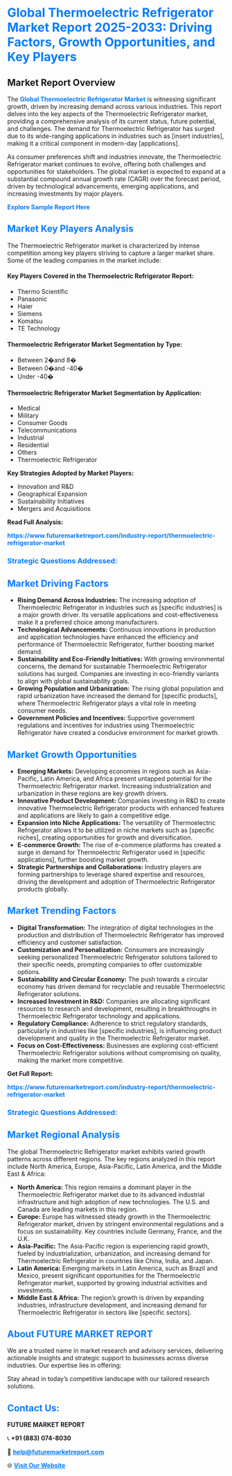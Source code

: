 <h1 style="color: #007BFF;">Global Thermoelectric Refrigerator Market Report 2025-2033: Driving Factors, Growth Opportunities, and Key Players</h1>

<section id="overview">
<h2>Market Report Overview</h2>
<p>The <a href="https://www.futuremarketreport.com/industry-report/thermoelectric-refrigerator-market" style="color: #007BFF; text-decoration: none;"><strong>Global Thermoelectric Refrigerator Market</strong></a> is witnessing significant growth, driven by increasing demand across various industries. This report delves into the key aspects of the Thermoelectric Refrigerator market, providing a comprehensive analysis of its current status, future potential, and challenges. The demand for Thermoelectric Refrigerator has surged due to its wide-ranging applications in industries such as [insert industries], making it a critical component in modern-day [applications].</p>
<p>As consumer preferences shift and industries innovate, the Thermoelectric Refrigerator market continues to evolve, offering both challenges and opportunities for stakeholders. The global market is expected to expand at a substantial compound annual growth rate (CAGR) over the forecast period, driven by technological advancements, emerging applications, and increasing investments by major players.</p>
</section>

<section id="overview">
<p><a href="https://www.futuremarketreport.com/request-sample/reportId=128492" style="color: #007BFF; text-decoration: none;"><strong>Explore Sample Report Here</strong></a></p>
</section>

<section id="key-players">
<h2 style="color: #007BFF;">Market Key Players Analysis</h2>
<p>The Thermoelectric Refrigerator market is characterized by intense competition among key players striving to capture a larger market share. Some of the leading companies in the market include:</p>
<h4>Key Players Covered in the Thermoelectric Refrigerator Report:</h4>
<ul><li>Thermo Scientific</li><li>Panasonic</li><li>Haier</li><li>Siemens</li><li>Komatsu</li><li>TE Technology</li></ul>
<h4>Thermoelectric Refrigerator Market Segmentation by Type:</h4>
<ul><li>Between 2�and 8�</li><li>Between 0�and -40�</li><li>Under -40�</li></ul>

<h4>Thermoelectric Refrigerator Market Segmentation by Application:</h4>
<ul><li>Medical</li><li>Military</li><li>Consumer Goods</li><li>Telecommunications</li><li>Industrial</li><li>Residential</li><li>Others</li><li>Thermoelectric Refrigerator</li></ul>
<p><strong>Key Strategies Adopted by Market Players:</strong></p>
<ul>
<li>Innovation and R&D</li>
<li>Geographical Expansion</li>
<li>Sustainability Initiatives</li>
<li>Mergers and Acquisitions</li>
</ul>
</section>

<section>
<p><strong>Read Full Analysis: </strong></p><a href="https://www.futuremarketreport.com/industry-report/thermoelectric-refrigerator-market" style="color: #007BFF; text-decoration: none;"><strong>https://www.futuremarketreport.com/industry-report/thermoelectric-refrigerator-market</strong></a>
<h3 style="color: #007BFF;">Strategic Questions Addressed:</h3>
</section>

<section id="driving-factors">
<h2 style="color: #007BFF;">Market Driving Factors</h2>
<ul>
<li><strong>Rising Demand Across Industries:</strong> The increasing adoption of Thermoelectric Refrigerator in industries such as [specific industries] is a major growth driver. Its versatile applications and cost-effectiveness make it a preferred choice among manufacturers.</li>
<li><strong>Technological Advancements:</strong> Continuous innovations in production and application technologies have enhanced the efficiency and performance of Thermoelectric Refrigerator, further boosting market demand.</li>
<li><strong>Sustainability and Eco-Friendly Initiatives:</strong> With growing environmental concerns, the demand for sustainable Thermoelectric Refrigerator solutions has surged. Companies are investing in eco-friendly variants to align with global sustainability goals.</li>
<li><strong>Growing Population and Urbanization:</strong> The rising global population and rapid urbanization have increased the demand for [specific products], where Thermoelectric Refrigerator plays a vital role in meeting consumer needs.</li>
<li><strong>Government Policies and Incentives:</strong> Supportive government regulations and incentives for industries using Thermoelectric Refrigerator have created a conducive environment for market growth.</li>
</ul>
</section>

<section id="growth-opportunities">
<h2 style="color: #007BFF;">Market Growth Opportunities</h2>
<ul>
<li><strong>Emerging Markets:</strong> Developing economies in regions such as Asia-Pacific, Latin America, and Africa present untapped potential for the Thermoelectric Refrigerator market. Increasing industrialization and urbanization in these regions are key growth drivers.</li>
<li><strong>Innovative Product Development:</strong> Companies investing in R&D to create innovative Thermoelectric Refrigerator products with enhanced features and applications are likely to gain a competitive edge.</li>
<li><strong>Expansion into Niche Applications:</strong> The versatility of Thermoelectric Refrigerator allows it to be utilized in niche markets such as [specific niches], creating opportunities for growth and diversification.</li>
<li><strong>E-commerce Growth:</strong> The rise of e-commerce platforms has created a surge in demand for Thermoelectric Refrigerator used in [specific applications], further boosting market growth.</li>
<li><strong>Strategic Partnerships and Collaborations:</strong> Industry players are forming partnerships to leverage shared expertise and resources, driving the development and adoption of Thermoelectric Refrigerator products globally.</li>
</ul>
</section>

<section id="trending-factors">
<h2 style="color: #007BFF;">Market Trending Factors</h2>
<ul>
<li><strong>Digital Transformation:</strong> The integration of digital technologies in the production and distribution of Thermoelectric Refrigerator has improved efficiency and customer satisfaction.</li>
<li><strong>Customization and Personalization:</strong> Consumers are increasingly seeking personalized Thermoelectric Refrigerator solutions tailored to their specific needs, prompting companies to offer customizable options.</li>
<li><strong>Sustainability and Circular Economy:</strong> The push towards a circular economy has driven demand for recyclable and reusable Thermoelectric Refrigerator solutions.</li>
<li><strong>Increased Investment in R&D:</strong> Companies are allocating significant resources to research and development, resulting in breakthroughs in Thermoelectric Refrigerator technology and applications.</li>
<li><strong>Regulatory Compliance:</strong> Adherence to strict regulatory standards, particularly in industries like [specific industries], is influencing product development and quality in the Thermoelectric Refrigerator market.</li>
<li><strong>Focus on Cost-Effectiveness:</strong> Businesses are exploring cost-efficient Thermoelectric Refrigerator solutions without compromising on quality, making the market more competitive.</li>
</ul>
</section>

<section>
<p><strong>Get Full Report: </strong></p><a href="https://www.futuremarketreport.com/industry-report/thermoelectric-refrigerator-market" style="color: #007BFF; text-decoration: none;"><strong>https://www.futuremarketreport.com/industry-report/thermoelectric-refrigerator-market</strong></a>
<h3 style="color: #007BFF;">Strategic Questions Addressed:</h3>
</section>


<section id="regional-analysis">
<h2 style="color: #007BFF;">Market Regional Analysis</h2>
<p>The global Thermoelectric Refrigerator market exhibits varied growth patterns across different regions. The key regions analyzed in this report include North America, Europe, Asia-Pacific, Latin America, and the Middle East & Africa:</p>
<ul>
<li><strong>North America:</strong> This region remains a dominant player in the Thermoelectric Refrigerator market due to its advanced industrial infrastructure and high adoption of new technologies. The U.S. and Canada are leading markets in this region.</li>
<li><strong>Europe:</strong> Europe has witnessed steady growth in the Thermoelectric Refrigerator market, driven by stringent environmental regulations and a focus on sustainability. Key countries include Germany, France, and the U.K.</li>
<li><strong>Asia-Pacific:</strong> The Asia-Pacific region is experiencing rapid growth, fueled by industrialization, urbanization, and increasing demand for Thermoelectric Refrigerator in countries like China, India, and Japan.</li>
<li><strong>Latin America:</strong> Emerging markets in Latin America, such as Brazil and Mexico, present significant opportunities for the Thermoelectric Refrigerator market, supported by growing industrial activities and investments.</li>
<li><strong>Middle East & Africa:</strong> The region’s growth is driven by expanding industries, infrastructure development, and increasing demand for Thermoelectric Refrigerator in sectors like [specific sectors].</li>
</ul>
</section>

<footer>
<h2 style="color: #007BFF;">About FUTURE MARKET REPORT</h2>
<p>We are a trusted name in market research and advisory services, delivering actionable insights and strategic support to businesses across diverse industries. Our expertise lies in offering:</p>

<p>Stay ahead in today’s competitive landscape with our tailored research solutions.</p>

<h2 style="color: #007BFF;">Contact Us:</h2>
<p><strong>FUTURE MARKET REPORT</strong></p>
<p>📞 <strong>+91 (883) 074-8030</strong></p>
<p>📧 <strong><a href="mailto:help@futuremarketreport.com" style="color: #007BFF;">help@futuremarketreport.com</a></strong></p>
<p>🌐 <strong><a href="https://www.futuremarketreport.com/" style="color: #007BFF;">Visit Our Website</a></strong></p>
</footer>